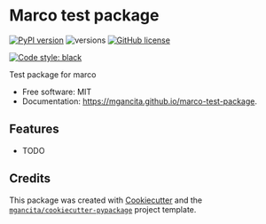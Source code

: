 # Marco test package


[![PyPI version](https://badge.fury.io/py/marco-test-package.svg)](https://badge.fury.io/py/marco-test-package)
![versions](https://img.shields.io/pypi/pyversions/marco-test-package.svg)
[![GitHub license](https://img.shields.io/github/license/mgancita/marco-test-package.svg)](https://github.com/mgancita/marco-test-package/blob/main/LICENSE)



[![Code style: black](https://img.shields.io/badge/code%20style-black-000000.svg)](https://github.com/psf/black)


Test package for marco


- Free software: MIT
- Documentation: https://mgancita.github.io/marco-test-package.


## Features

* TODO

## Credits


This package was created with [Cookiecutter](https://github.com/audreyr/cookiecutter) and the [`mgancita/cookiecutter-pypackage`](https://mgancita.github.io/cookiecutter-pypackage/) project template.
